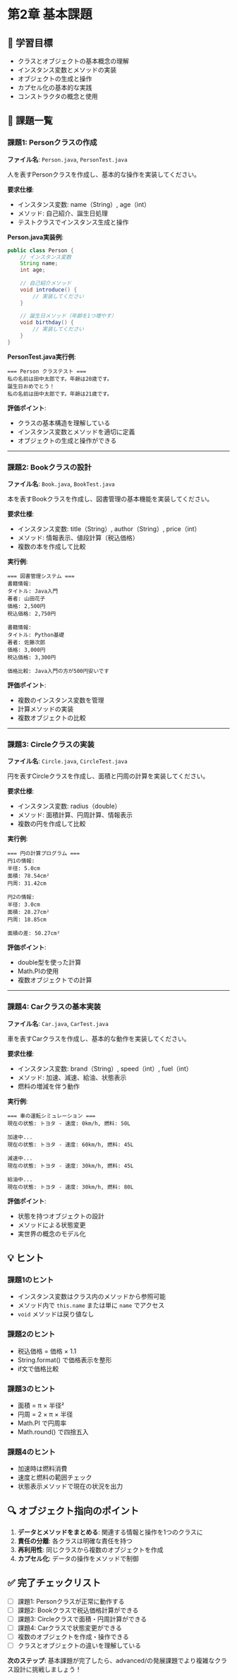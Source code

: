 # 第2章 基本課題

## 🎯 学習目標
- クラスとオブジェクトの基本概念の理解
- インスタンス変数とメソッドの実装
- オブジェクトの生成と操作
- カプセル化の基本的な実践
- コンストラクタの概念と使用

## 📝 課題一覧

### 課題1: Personクラスの作成
**ファイル名**: `Person.java`, `PersonTest.java`

人を表すPersonクラスを作成し、基本的な操作を実装してください。

**要求仕様**:
- インスタンス変数: name（String）, age（int）
- メソッド: 自己紹介、誕生日処理
- テストクラスでインスタンス生成と操作

**Person.java実装例**:
```java
public class Person {
    // インスタンス変数
    String name;
    int age;
    
    // 自己紹介メソッド
    void introduce() {
        // 実装してください
    }
    
    // 誕生日メソッド（年齢を1つ増やす）
    void birthday() {
        // 実装してください
    }
}
```

**PersonTest.java実行例**:
```
=== Person クラステスト ===
私の名前は田中太郎です。年齢は20歳です。
誕生日おめでとう！
私の名前は田中太郎です。年齢は21歳です。
```

**評価ポイント**:
- クラスの基本構造を理解している
- インスタンス変数とメソッドを適切に定義
- オブジェクトの生成と操作ができる

---

### 課題2: Bookクラスの設計
**ファイル名**: `Book.java`, `BookTest.java`

本を表すBookクラスを作成し、図書管理の基本機能を実装してください。

**要求仕様**:
- インスタンス変数: title（String）, author（String）, price（int）
- メソッド: 情報表示、値段計算（税込価格）
- 複数の本を作成して比較

**実行例**:
```
=== 図書管理システム ===
書籍情報:
タイトル: Java入門
著者: 山田花子
価格: 2,500円
税込価格: 2,750円

書籍情報:
タイトル: Python基礎
著者: 佐藤次郎
価格: 3,000円
税込価格: 3,300円

価格比較: Java入門の方が500円安いです
```

**評価ポイント**:
- 複数のインスタンス変数を管理
- 計算メソッドの実装
- 複数オブジェクトの比較

---

### 課題3: Circleクラスの実装
**ファイル名**: `Circle.java`, `CircleTest.java`

円を表すCircleクラスを作成し、面積と円周の計算を実装してください。

**要求仕様**:
- インスタンス変数: radius（double）
- メソッド: 面積計算、円周計算、情報表示
- 複数の円を作成して比較

**実行例**:
```
=== 円の計算プログラム ===
円1の情報:
半径: 5.0cm
面積: 78.54cm²
円周: 31.42cm

円2の情報:
半径: 3.0cm
面積: 28.27cm²
円周: 18.85cm

面積の差: 50.27cm²
```

**評価ポイント**:
- double型を使った計算
- Math.PIの使用
- 複数オブジェクトでの計算

---

### 課題4: Carクラスの基本実装
**ファイル名**: `Car.java`, `CarTest.java`

車を表すCarクラスを作成し、基本的な動作を実装してください。

**要求仕様**:
- インスタンス変数: brand（String）, speed（int）, fuel（int）
- メソッド: 加速、減速、給油、状態表示
- 燃料の増減を伴う動作

**実行例**:
```
=== 車の運転シミュレーション ===
現在の状態: トヨタ - 速度: 0km/h, 燃料: 50L

加速中...
現在の状態: トヨタ - 速度: 60km/h, 燃料: 45L

減速中...
現在の状態: トヨタ - 速度: 30km/h, 燃料: 45L

給油中...
現在の状態: トヨタ - 速度: 30km/h, 燃料: 80L
```

**評価ポイント**:
- 状態を持つオブジェクトの設計
- メソッドによる状態変更
- 実世界の概念のモデル化

## 💡 ヒント

### 課題1のヒント
- インスタンス変数はクラス内のメソッドから参照可能
- メソッド内で `this.name` または単に `name` でアクセス
- `void` メソッドは戻り値なし

### 課題2のヒント
- 税込価格 = 価格 × 1.1
- String.format() で価格表示を整形
- if文で価格比較

### 課題3のヒント
- 面積 = π × 半径²
- 円周 = 2 × π × 半径  
- Math.PI で円周率
- Math.round() で四捨五入

### 課題4のヒント
- 加速時は燃料消費
- 速度と燃料の範囲チェック
- 状態表示メソッドで現在の状況を出力

## 🔍 オブジェクト指向のポイント

1. **データとメソッドをまとめる**: 関連する情報と操作を1つのクラスに
2. **責任の分離**: 各クラスは明確な責任を持つ
3. **再利用性**: 同じクラスから複数のオブジェクトを作成
4. **カプセル化**: データの操作をメソッドで制御

## ✅ 完了チェックリスト

- [ ] 課題1: Personクラスが正常に動作する
- [ ] 課題2: Bookクラスで税込価格計算ができる
- [ ] 課題3: Circleクラスで面積・円周計算ができる
- [ ] 課題4: Carクラスで状態変更ができる
- [ ] 複数のオブジェクトを作成・操作できる
- [ ] クラスとオブジェクトの違いを理解している

**次のステップ**: 基本課題が完了したら、advanced/の発展課題でより複雑なクラス設計に挑戦しましょう！